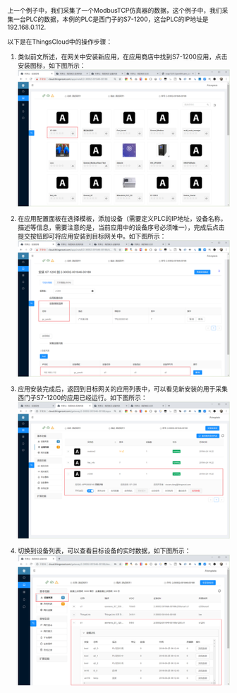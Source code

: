 上一个例子中，我们采集了一个ModbusTCP仿真器的数据，这个例子中，我们采集一台PLC的数据，本例的PLC是西门子的S7-1200，这台PLC的IP地址是192.168.0.112.

以下是在ThingsCloud中的操作步骤：

1) 类似前文所述，在网关中安装新应用，在应用商店中找到S7-1200应用，点击安装图标，如下图所示：
   ![](..\v1\part-ii\ThingsCloud_2019-06-24_14-21-30.png)


2) 在应用配置面板在选择模板，添加设备（需要定义PLC的IP地址，设备名称，描述等信息，需要注意的是，当前应用中的设备序号必须唯一），完成后点击提交按钮即可将应用安装到目标网关中。如下图所示：
   ![](..\v1\part-ii\ThingsCloud_2019-06-24_14-22-20.png)

3) 应用安装完成后，返回到目标网关的应用列表中，可以看见新安装的用于采集西门子S7-1200的应用已经运行。如下图所示：
   ![](..\v1\part-ii\ThingsCloud_2019-06-24_14-22-50.png)

4) 切换到设备列表，可以查看目标设备的实时数据，如下图所示：
   ![](..\v1\part-ii\ThingsCloud_2019-06-25_09-13-52.png)
